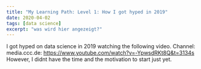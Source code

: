 ```yaml
---
title: "My Learning Path: Level 1: How I got hyped in 2019"
date: 2020-04-02
tags: [data science]
excerpt: "was wird hier angezeigt?"
---
```


I got hyped on data science in 2019 watching the following video. Channel: media.ccc.de:
https://www.youtube.com/watch?v=-YpwsdRKt8Q&t=3134s
However, I didnt have the time and the motivation to start just yet.
